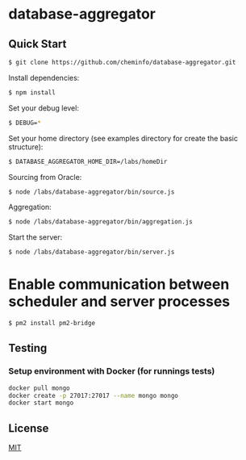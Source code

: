 # database-aggregator

## Quick Start

```bash
$ git clone https://github.com/cheminfo/database-aggregator.git
```

Install dependencies:

```bash
$ npm install
```

Set your debug level:

```bash
$ DEBUG=*
```

Set your home directory (see examples directory for create the basic structure):

```bash
$ DATABASE_AGGREGATOR_HOME_DIR=/labs/homeDir
```

Sourcing from Oracle:

```bash
$ node /labs/database-aggregator/bin/source.js
```

Aggregation:

```bash
$ node /labs/database-aggregator/bin/aggregation.js
```

Start the server:

```bash
$ node /labs/database-aggregator/bin/server.js
```

# Enable communication between scheduler and server processes

```bash
$ pm2 install pm2-bridge
```

## Testing

### Setup environment with Docker (for runnings tests)

```bash
docker pull mongo
docker create -p 27017:27017 --name mongo mongo
docker start mongo
```

## License

[MIT](LICENSE)
